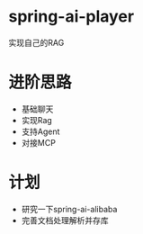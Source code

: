 # spring-ai-player
实现自己的RAG

# 进阶思路
* 基础聊天
* 实现Rag
* 支持Agent
* 对接MCP

# 计划

* 研究一下spring-ai-alibaba
* 完善文档处理解析并存库
